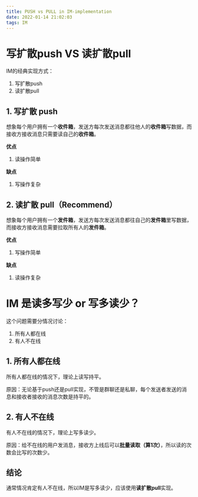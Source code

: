 ```yaml
---
title: PUSH vs PULL in IM-implementation
date: 2022-01-14 21:02:03
tags: IM
---
```


# 写扩散push VS 读扩散pull

IM的经典实现方式：

1. 写扩散push
2. 读扩散pull

## 1. 写扩散 push

想象每个用户拥有一个**收件箱**，发送方每次发送消息都往他人的**收件箱**写数据，而接收方接收消息只需要读自己的**收件箱**。

**优点**

1. 读操作简单

**缺点**

1. 写操作复杂

## 2. 读扩散 pull（Recommend）

想象每个用户拥有一个**发件箱**，发送方每次发送消息都往自己的**发件箱**里写数据，而接收方接收消息需要拉取所有人的**发件箱**。

**优点**

1. 写操作简单

**缺点**

1. 读操作复杂

# IM 是读多写少 or 写多读少？

这个问题需要分情况讨论：

1. 所有人都在线
2. 有人不在线

## 1. 所有人都在线

所有人都在线的情况下，理论上读写持平。

原因：无论基于push还是pull实现，不管是群聊还是私聊，每个发送者发送的消息和接收者接收的消息次数是持平的。

## 2. 有人不在线

有人不在线的情况下，理论上写多读少。

原因：给不在线的用户发消息，接收方上线后可以**批量读取（算1次）**，所以读的次数会比写的次数少。

## 结论

通常情况肯定有人不在线，所以IM是写多读少，应该使用**读扩散pull**实现。


